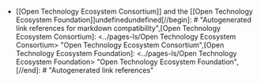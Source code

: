 - [[Open Technology Ecosystem Consortium]] and the [[Open Technology Ecosystem Foundation]]undefinedundefined[//begin]: # "Autogenerated link references for markdown compatibility",[Open Technology Ecosystem Consortium]: <../pages-ls/Open Technology Ecosystem Consortium> "Open Technology Ecosystem Consortium",[Open Technology Ecosystem Foundation]: <../pages-ls/Open Technology Ecosystem Foundation> "Open Technology Ecosystem Foundation",[//end]: # "Autogenerated link references"